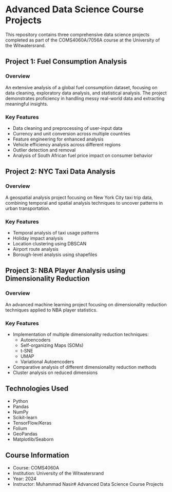 
# Advanced Data Science Course Projects

This repository contains three comprehensive data science projects completed as part of the COMS4060A/7056A course at the University of the Witwatersrand.

## Project 1: Fuel Consumption Analysis

### Overview
An extensive analysis of a global fuel consumption dataset, focusing on data cleaning, exploratory data analysis, and statistical analysis. The project demonstrates proficiency in handling messy real-world data and extracting meaningful insights.

### Key Features
- Data cleaning and preprocessing of user-input data
- Currency and unit conversion across multiple countries
- Feature engineering for enhanced analysis
- Vehicle efficiency analysis across different regions
- Outlier detection and removal
- Analysis of South African fuel price impact on consumer behavior

## Project 2: NYC Taxi Data Analysis

### Overview
A geospatial analysis project focusing on New York City taxi trip data, combining temporal and spatial analysis techniques to uncover patterns in urban transportation.

### Key Features
- Temporal analysis of taxi usage patterns
- Holiday impact analysis
- Location clustering using DBSCAN
- Airport route analysis
- Borough-level analysis using shapefiles

## Project 3: NBA Player Analysis using Dimensionality Reduction

### Overview
An advanced machine learning project focusing on dimensionality reduction techniques applied to NBA player statistics.

### Key Features
- Implementation of multiple dimensionality reduction techniques:
  - Autoencoders
  - Self-organizing Maps (SOMs)
  - t-SNE
  - UMAP
  - Variational Autoencoders
- Comparative analysis of different dimensionality reduction methods
- Cluster analysis on reduced dimensions

## Technologies Used
- Python
- Pandas
- NumPy
- Scikit-learn
- TensorFlow/Keras
- Folium
- GeoPandas
- Matplotlib/Seaborn

## Course Information
- Course: COMS4060A
- Institution: University of the Witwatersrand
- Year: 2024
- Instructor: Muhammad Nasir# Advanced Data Science Course Projects

